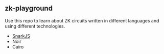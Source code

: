 ## zk-playground

Use this repo to learn about ZK circuits written in different languages and using different technologies.

- [SnarkJS](./snarkjs/howto.md)
- Noir
- Cairo